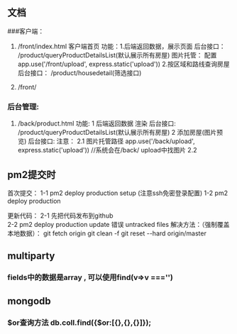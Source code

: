 
## 文档
 ###客户端：
  1. /front/index.html  客户端首页
   功能：1.后端返回数据，展示页面 
      后台接口： /product/queryProductDetailsList(默认展示所有房屋)
      图片托管： 配置 app.use('/front/upload', express.static('upload'))
         2.按区域和路线查询房屋
     后台接口： /product/housedetail(筛选接口)
         
   
  2. /front/


 ### 后台管理:
  1. /back/product.html 
    功能: 1 后端返回数据 渲染
        后台接口:  /product/queryProductDetailsList(默认展示所有房屋)
         2 添加房屋(图片预览)
        后台接口: 
          注意：  2.1 图片托管路径 app.use('/back/upload', express.static('upload')) //系统会在/back/               upload中找图片
                  2.2 
           


## pm2提交时 
首次提交： 1-1 pm2 deploy production setup (注意ssh免密登录配置) 
          1-2 pm2 deploy production 

更新代码： 2-1 先把代码发布到github  
          2-2 pm2 deploy production update
错误 untracked files 解决方法：（强制覆盖本地数据）：
      git fetch origin
      git clean -f
      git reset --hard origin/master



## multiparty
 
 ### fields中的数据是array , 可以使用find(v=>v ==='')
 ###

## mongodb 
 ### $or查询方法 db.coll.find({$or:[{},{},{}]});
